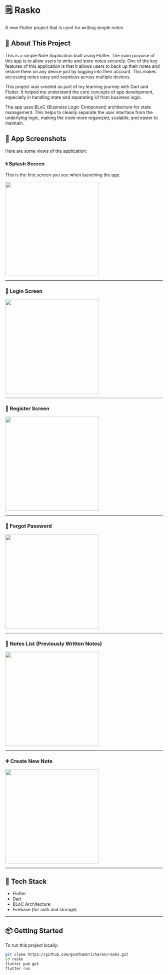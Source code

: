# 🗒️ Rasko

A new Flutter project that is used for writing simple notes

## 🚀 About This Project

This is a simple Note Application built using Flutter. The main purpose of this app is to allow users to write and store notes securely. One of the key features of this application is that it allows users to back up their notes and restore them on any device just by logging into their account. This makes accessing notes easy and seamless across multiple devices.

This project was created as part of my learning journey with Dart and Flutter. It helped me understand the core concepts of app development, especially in handling state and separating UI from business logic.

The app uses BLoC (Business Logic Component) architecture for state management. This helps to cleanly separate the user interface from the underlying logic, making the code more organized, scalable, and easier to maintain.

## 📱 App Screenshots

Here are some views of the application:

### 🌀 Splash Screen
This is the first screen you see when launching the app.

<img src="https://github.com/user-attachments/assets/1a9e0faf-c1b5-445b-839e-9a606df2f9a5" width="300"/>

---

### 🔐 Login Screen

<img src="https://github.com/user-attachments/assets/2496e9bb-45be-43e5-9af0-d58e6e90c837" width="300"/>

---

### 📝 Register Screen

<img src="https://github.com/user-attachments/assets/a0dced25-fabc-4ae4-b49a-38f6f622664a" width="300"/>

---

### 🔑 Forgot Password

<img src="https://github.com/user-attachments/assets/a6e99efe-ca7b-4f61-9d7f-f366a4954f3b" width="300"/>

---

### 📃 Notes List (Previously Written Notes)

<img src="https://github.com/user-attachments/assets/016a3aeb-23ed-4f40-bcca-4b6ec05e86c1" width="300"/>

---

### ➕ Create New Note

<img src="https://github.com/user-attachments/assets/134bb96b-7a73-4443-b39e-89e076915936" width="300"/>

---

## 🧰 Tech Stack

- Flutter
- Dart
- BLoC Architecture
- Firebase (for auth and storage)

---

## 📦 Getting Started

To run this project locally:

```bash
git clone https://github.com/gouthamsricharan/rasko.git
cd rasko
flutter pub get
flutter run
